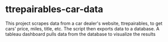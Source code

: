 # ttrepairables-car-data
This project scrapes data from a car dealer's website, ttrepairables, to get cars' price, miles, title, etc. The script then exports data to a database. A tableau dashboard pulls data from the database to visualize the results
